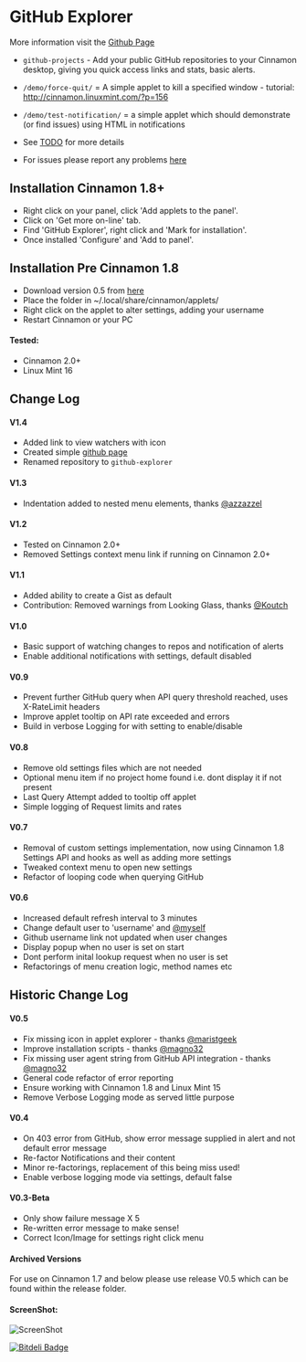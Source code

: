 GitHub Explorer
=====================

More information visit the [Github Page](http://jamesmorgan.github.io/github-explorer/)

* `github-projects` - Add your public GitHub repositories to your Cinnamon desktop, giving you quick access links and stats, basic alerts.
* `/demo/force-quit/` = A simple applet to kill a specified window - tutorial: http://cinnamon.linuxmint.com/?p=156
* `/demo/test-notification/` = a simple applet which should demonstrate (or find issues) using HTML in notifications

* See [TODO](https://github.com/jamesmorgan/github-explorer/blob/master/github-projects%40morgan-design.com/TODO) for more details

* For issues please report any problems [here](https://github.com/jamesmorgan/github-explorer/issues)

## Installation Cinnamon 1.8+

* Right click on your panel, click 'Add applets to the panel'.
* Click on 'Get more on-line' tab.
* Find 'GitHub Explorer', right click and 'Mark for installation'.
* Once installed 'Configure' and 'Add to panel'.

## Installation Pre Cinnamon 1.8

* Download version 0.5 from [here](https://github.com/jamesmorgan/github-explorer/blob/master/releases/V0.5-github-projects%40morgan-design.com.zip)
* Place the folder in ~/.local/share/cinnamon/applets/ 
* Right click on the applet to alter settings, adding your username
* Restart Cinnamon or your PC

#### Tested:

* Cinnamon 2.0+
* Linux Mint 16

## Change Log

#### V1.4
* Added link to view watchers with icon
* Created simple [github page](http://jamesmorgan.github.io/github-explorer/)
* Renamed repository to `github-explorer`

#### V1.3
* Indentation added to nested menu elements, thanks [@azzazzel](https://github.com/azzazzel)

#### V1.2
* Tested on Cinnamon 2.0+
* Removed Settings context menu link if running on Cinnamon 2.0+

#### V1.1
* Added ability to create a Gist as default
* Contribution: Removed warnings from Looking Glass, thanks [@Koutch](https://github.com/Koutch)

#### V1.0
* Basic support of watching changes to repos and notification of alerts
* Enable additional notifications with settings, default disabled

#### V0.9
* Prevent further GitHub query when API query threshold reached, uses X-RateLimit headers
* Improve applet tooltip on API rate exceeded and errors
* Build in verbose Logging for with setting to enable/disable

#### V0.8
* Remove old settings files which are not needed
* Optional menu item if no project home found i.e. dont display it if not present
* Last Query Attempt added to tooltip off applet
* Simple logging of Request limits and rates

#### V0.7
* Removal of custom settings implementation, now using Cinnamon 1.8 Settings API and hooks as well as adding more settings
* Tweaked context menu to open new settings
* Refactor of looping code when querying GitHub

#### V0.6
* Increased default refresh interval to 3 minutes
* Change default user to 'username' and [@myself](https://github.com/jamesmorgan)
* Github username link not updated when user changes
* Display popup when no user is set on start
* Dont perform inital lookup request when no user is set
* Refactorings of menu creation logic, method names etc

## Historic Change Log

#### V0.5
* Fix missing icon in applet explorer - thanks [@maristgeek](https://github.com/maristgeek)
* Improve installation scripts - thanks [@magno32](https://github.com/magno32)
* Fix missing user agent string from GitHub API integration - thanks [@magno32](https://github.com/magno32)
* General code refactor of error reporting
* Ensure working with Cinnamon 1.8 and Linux Mint 15
* Remove Verbose Logging mode as served little purpose

#### V0.4
* On 403 error from GitHub, show error message supplied in alert and not default error message
* Re-factor Notifications and their content
* Minor re-factorings, replacement of this being miss used!
* Enable verbose logging mode via settings, default false

#### V0.3-Beta
* Only show failure message X 5
* Re-written error message to make sense!
* Correct Icon/Image for settings right click menu

#### Archived Versions

For use on Cinnamon 1.7 and below please use release V0.5 which can be found within the release folder. 

#### ScreenShot:

![ScreenShot](https://raw.github.com/jamesmorgan/github-explorer/master/screenshots/v1.4-demo-images.png)


[![Bitdeli Badge](https://d2weczhvl823v0.cloudfront.net/jamesmorgan/github-explorer/trend.png)](https://bitdeli.com/free "Bitdeli Badge")

